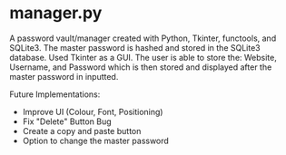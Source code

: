 # manager.py
A password vault/manager created with Python, Tkinter, functools, and SQLite3.
The master password is hashed and stored in the SQLite3 database. 
Used Tkinter as a GUI. 
The user is able to store the: Website, Username, and Password which is then stored and displayed after the master password in inputted. 

Future Implementations: 
- Improve UI (Colour, Font, Positioning)
- Fix "Delete" Button Bug 
- Create a copy and paste button 
- Option to change the master password 
